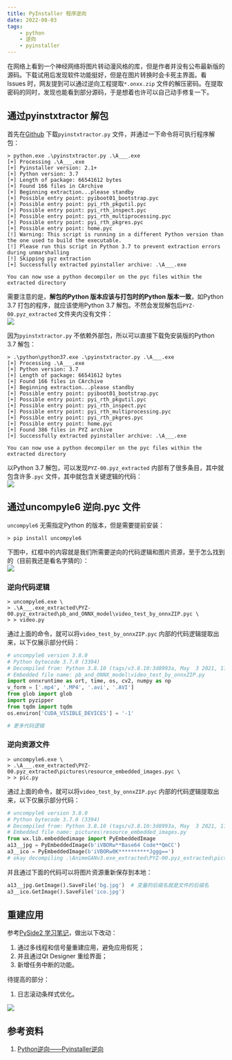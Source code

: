 ```yaml
---
title: PyInstaller 程序逆向  
date: 2022-08-03
tags:   
    - python    
    - 逆向  
    - pyinstaller 
---  
```



在网络上看到一个神经网络将图片转动漫风格的库，但是作者并没有公布最新版的源码。下载试用后发现软件功能挺好，但是在图片转换时会卡死主界面。看Issues 时，网友提到可以通过逆向工程提取`*.onxx.zip` 文件的解压密码。在提取密码的同时，发现也能看到部分源码，于是想着也许可以自己动手修复一下。
<!-- more -->
## 通过pyinstxtractor 解包  
首先在[Github](https://github.com/extremecoders-re/pyinstxtractor) 下载`pyinstxtractor.py` 文件，并通过一下命令将可执行程序解包：  
```shell-session{1,14-16}  
> python.exe .\pyinstxtractor.py .\A___.exe         
[+] Processing .\A___.exe
[+] Pyinstaller version: 2.1+
[+] Python version: 3.7
[+] Length of package: 66541612 bytes
[+] Found 166 files in CArchive
[+] Beginning extraction...please standby
[+] Possible entry point: pyiboot01_bootstrap.pyc
[+] Possible entry point: pyi_rth_pkgutil.pyc
[+] Possible entry point: pyi_rth_inspect.pyc
[+] Possible entry point: pyi_rth_multiprocessing.pyc
[+] Possible entry point: pyi_rth_pkgres.pyc
[+] Possible entry point: home.pyc
[!] Warning: This script is running in a different Python version than the one used to build the executable.
[!] Please run this script in Python 3.7 to prevent extraction errors during unmarshalling
[!] Skipping pyz extraction
[+] Successfully extracted pyinstaller archive: .\A___.exe

You can now use a python decompiler on the pyc files within the extracted directory
```
需要注意的是，**解包的Python 版本应该与打包时的Python 版本一致**，如Python 3.7 打包的程序，就应该使用Python 3.7 解包。不然会发现解包后`PYZ-00.pyz_extracted` 文件夹内没有文件：  
![](pyinstxtractor-with-py38.png)

因为`pyinstxtractor.py` 不依赖外部包，所以可以直接下载免安装版的Python 3.7 解包：  
```shell-session{1}  
> .\python\python37.exe .\pyinstxtractor.py .\A___.exe
[+] Processing .\A___.exe
[+] Python version: 3.7
[+] Length of package: 66541612 bytes
[+] Found 166 files in CArchive
[+] Beginning extraction...please standby
[+] Possible entry point: pyiboot01_bootstrap.pyc
[+] Possible entry point: pyi_rth_pkgutil.pyc
[+] Possible entry point: pyi_rth_inspect.pyc
[+] Possible entry point: pyi_rth_multiprocessing.pyc
[+] Possible entry point: pyi_rth_pkgres.pyc
[+] Possible entry point: home.pyc
[+] Found 386 files in PYZ archive
[+] Successfully extracted pyinstaller archive: .\A___.exe

You can now use a python decompiler on the pyc files within the extracted directory
```

以Python 3.7 解包，可以发现`PYZ-00.pyz_extracted` 内部有了很多条目，其中就包含许多`.pyc` 文件，其中就包含关键逻辑的代码：  
![](pyinstxtractor-with-py37.png)  

## 通过uncompyle6 逆向.pyc 文件  
`uncompyle6` 无需指定Python 的版本，但是需要提前安装：  
```shell-session  
> pip install uncompyle6
```

下图中，红框中的内容就是我们所需要逆向的代码逻辑和图片资源，至于怎么找到的（目前我还是看名字猜的）：  
![](PYX-00.pyz_extracted.png)

### 逆向代码逻辑    

```shell-session  
> uncompyle6.exe \
> .\A___.exe_extracted\PYZ-00.pyz_extracted\pb_and_ONNX_model\video_test_by_onnxZIP.pyc \
> > video.py
```

通过上面的命令，就可以将`video_test_by_onnxZIP.pyc` 内部的代码逻辑提取出来，以下仅展示部分代码：  
```python
# uncompyle6 version 3.8.0
# Python bytecode 3.7.0 (3394)
# Decompiled from: Python 3.8.10 (tags/v3.8.10:3d8993a, May  3 2021, 11:48:03) [MSC v.1928 64 bit (AMD64)]
# Embedded file name: pb_and_ONNX_model\video_test_by_onnxZIP.py
import onnxruntime as ort, time, os, cv2, numpy as np
v_form = ['.mp4', '.MP4', '.avi', '.AVI']
from glob import glob
import pyzipper
from tqdm import tqdm
os.environ['CUDA_VISIBLE_DEVICES'] = '-1'  

# 更多代码逻辑
```

### 逆向资源文件  

```shell-session  
> uncompyle6.exe \
> .\A___.exe_extracted\PYZ-00.pyz_extracted\pictures\resource_embedded_images.pyc \
> > pic.py
```

通过上面的命令，就可以将`video_test_by_onnxZIP.pyc` 内部的代码逻辑提取出来，以下仅展示部分代码：  
```python
# uncompyle6 version 3.8.0
# Python bytecode 3.7.0 (3394)
# Decompiled from: Python 3.8.10 (tags/v3.8.10:3d8993a, May  3 2021, 11:48:03) [MSC v.1928 64 bit (AMD64)]
# Embedded file name: pictures\resource_embedded_images.py
from wx.lib.embeddedimage import PyEmbeddedImage
a13__jpg = PyEmbeddedImage(b'iVBORw**Base64 Code**QmCC')
a3__ico = PyEmbeddedImage(b'iVBORw0K**********Jggg==')
# okay decompiling .\AnimeGANv3.exe_extracted\PYZ-00.pyz_extracted\pictures\resource_embedded_images.pyc
```

并且通过下面的代码可以将图片资源重新保存到本地：  

```python
a13__jpg.GetImage().SaveFile('bg.jpg')  # 变量的后缀名就是文件的后缀名  
a3__ico.GetImage().SaveFile('ico.jpg')  
```

## 重建应用  
参考[PySide2 学习笔记](../pyside2/README.md)，做出以下改动：  
1. 通过多线程和信号量重建应用，避免应用假死；  
2. 并且通过Qt Designer 重绘界面；  
3. 新增任务中断的功能。  

待提高的部分：  
1. 日志滚动条样式优化。    

![](new-app.png)

## 参考资料  
1. [Python逆向——Pyinstaller逆向](https://bbs.pediy.com/thread-271253.htm)